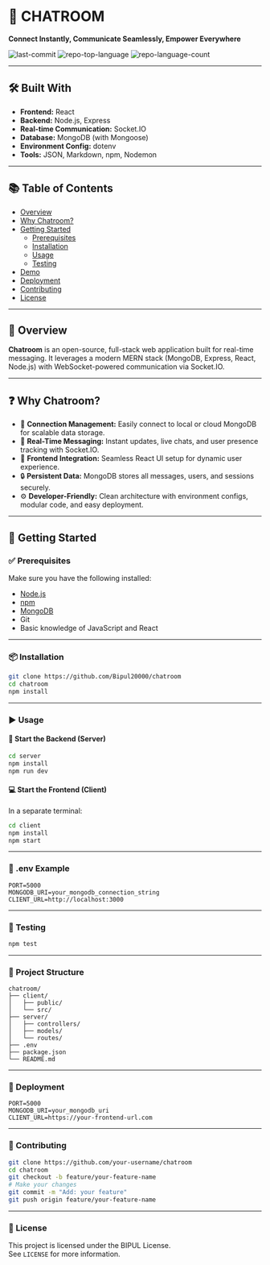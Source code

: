 # 💬 CHATROOM

**Connect Instantly, Communicate Seamlessly, Empower Everywhere**

![last-commit](https://img.shields.io/github/last-commit/Bipul20000/chatroom)
![repo-top-language](https://img.shields.io/github/languages/top/Bipul20000/chatroom)
![repo-language-count](https://img.shields.io/github/languages/count/Bipul20000/chatroom)

---

## 🛠️ Built With

- **Frontend:** React  
- **Backend:** Node.js, Express  
- **Real-time Communication:** Socket.IO  
- **Database:** MongoDB (with Mongoose)  
- **Environment Config:** dotenv  
- **Tools:** JSON, Markdown, npm, Nodemon

---

## 📚 Table of Contents

- [Overview](#overview)
- [Why Chatroom?](#why-chatroom)
- [Getting Started](#getting-started)
  - [Prerequisites](#prerequisites)
  - [Installation](#installation)
  - [Usage](#usage)
  - [Testing](#testing)
- [Demo](#demo)
- [Deployment](#deployment)
- [Contributing](#contributing)
- [License](#license)

---

## 📖 Overview

**Chatroom** is an open-source, full-stack web application built for real-time messaging. It leverages a modern MERN stack (MongoDB, Express, React, Node.js) with WebSocket-powered communication via Socket.IO.

---

## ❓ Why Chatroom?

- 🧩 **Connection Management:** Easily connect to local or cloud MongoDB for scalable data storage.
- 🚀 **Real-Time Messaging:** Instant updates, live chats, and user presence tracking with Socket.IO.
- 🎨 **Frontend Integration:** Seamless React UI setup for dynamic user experience.
- 🔒 **Persistent Data:** MongoDB stores all messages, users, and sessions securely.
- ⚙️ **Developer-Friendly:** Clean architecture with environment configs, modular code, and easy deployment.

---

## 🚀 Getting Started

### ✅ Prerequisites

Make sure you have the following installed:

- [Node.js](https://nodejs.org/)
- [npm](https://www.npmjs.com/)
- [MongoDB](https://www.mongodb.com/)
- Git
- Basic knowledge of JavaScript and React

---


### 📦 Installation

```bash
git clone https://github.com/Bipul20000/chatroom
cd chatroom
npm install
```

---

### ▶️ Usage

#### 🔌 Start the Backend (Server)

```bash
cd server
npm install
npm run dev
```

#### 💻 Start the Frontend (Client)

In a separate terminal:

```bash
cd client
npm install
npm start
```

---

### 📄 .env Example

```env
PORT=5000
MONGODB_URI=your_mongodb_connection_string
CLIENT_URL=http://localhost:3000
```

---

### 🧪 Testing

```bash
npm test
```

---

### 📁 Project Structure

```
chatroom/
├── client/
│   ├── public/
│   └── src/
├── server/
│   ├── controllers/
│   ├── models/
│   └── routes/
├── .env
├── package.json
└── README.md
```

---

### 🚀 Deployment

```env
PORT=5000
MONGODB_URI=your_mongodb_uri
CLIENT_URL=https://your-frontend-url.com
```

---

### 🤝 Contributing

```bash
git clone https://github.com/your-username/chatroom
cd chatroom
git checkout -b feature/your-feature-name
# Make your changes
git commit -m "Add: your feature"
git push origin feature/your-feature-name
```

---

### 📄 License

This project is licensed under the BIPUL License.  
See `LICENSE` for more information.
